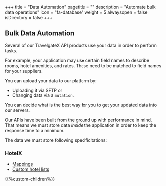 +++
title = "Data Automation"
pagetitle = ""
description = "Automate bulk data operations"
icon = "fa-database" 
weight = 5
alwaysopen = false
isDirectory = false
+++

## Bulk Data Automation

Several of our TravelgateX API products use your data in order to perform tasks.

For example, your application may use certain field names to describe rooms, hotel amenities, and rates. These need to be matched to field names for your suppliers.  

You can upload your data to our platform by:
- Uploading it via SFTP or
- Changing data via a `mutation`. 

You can decide what is the best way for you to get your updated data into our servers.

Our APIs have been built from the ground up with performance in mind. That means we must store data _inside_ the application in order to keep the response time to a minimum. 

The data we must store following specificitations:
### HotelX
* [Mappings](/hotelx/plugins/mapping/)
* [Custom hotel lists](/hotelx/concepts/content/)

{{%custom-children%}}
